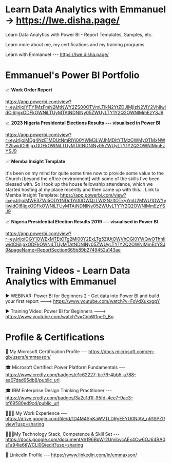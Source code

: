 # Learn Data Analytics with Emmanuel -> https://lwe.disha.page/

Learn Data Analytics with Power BI - Report Templates, Samples, etc.

Learn more about me, my certifications and my training programs.

Learn with Emmanuel --- https://lwe.disha.page/

# Emmanuel's Power BI Portfolio

📈 **Work Order Report**

https://app.powerbi.com/view?r=eyJrIjoiYTY1MzFmN2MtNWY2ZS00OTVmLTlkN2YtZDJiMjIzN2VlY2VhIiwidCI6IjgxODFkOWNiLTUyMTAtNDNlNy05ZWUyLTY1Y2Q2OWNlMmEzYSJ9

📈 **2023 Nigeria Presidental Elections Results --- visualised in Power BI**

https://app.powerbi.com/view?r=eyJrIjoiMDg4NzE1MDUtNmRlYi00YWM3LWJhMDItYTMzOWMyOTMxNWY2IiwidCI6IjgxODFkOWNiLTUyMTAtNDNlNy05ZWUyLTY1Y2Q2OWNlMmEzYSJ9

📈 **Memba Insight Template**

It's been on my mind for quite some time now to provide some value to the Church [beyond the office environment] with some of the skills I've been blessed with. So I took up the house fellowship attendance, which we started hosting at my place recently and then came up with this...
Link to Memba Insight Template: https://app.powerbi.com/view?r=eyJrIjoiMWE3ZWI5ODYtNDc1Yi00OWQzLWI2NzItOTkyYmU2MWU1OWYyIiwidCI6IjgxODFkOWNiLTUyMTAtNDNlNy05ZWUyLTY1Y2Q2OWNlMmEzYSJ9

📈 **Nigeria Presidential Election Results 2019 --- visualised in Power BI**

https://app.powerbi.com/view?r=eyJrIjoiOGY1OWExMTEtOTg2Mi00Y2ExLTg5ZjUtOWVhOGI0YWQwOThhIiwidCI6IjgxODFkOWNiLTUyMTAtNDNlNy05ZWUyLTY1Y2Q2OWNlMmEzYSJ9&pageName=ReportSection665b89b2749452a143ae


# Training Videos - Learn Data Analytics with Emmanuel

▶️ WEBINAR: Power BI for Beginners 2 - Get data into Power BI and build your first report ---> https://www.youtube.com/watch?v=FoVdXukxgqY

▶️ Training Video: Power BI for Beginners ---> https://www.youtube.com/watch?v=CnbW1peD_Bo


# Profile & Certifications

🏅 My Microsoft Certification Profile --- https://docs.microsoft.com/en-gb/users/emmaxson/

🎓 Microsoft Certified: Power Platform Fundamentals --- https://www.credly.com/badges/e1c62227-bc76-4bb5-a788-ea07dad95db8/public_url

🎓 IBM Enterprise Design Thinking Practitioner --- https://www.credly.com/badges/3a2c1d1f-95fd-4ee7-9ac3-bf69580ed9cd/public_url

🧑🏾‍💼 My Work Experience --- https://drive.google.com/file/d/1D4M4SpKaWVTLDRgEEYU0NlAV_qR1SPZt/view?usp=sharing

🧑🏾‍💼My Technology Stack, Competence & Skill Set --- https://docs.google.com/document/d/196BpWr2UmibvcAEx4Cw6OJ64BA0sTa94le6tlWCLl0Q/edit?usp=sharing

📜 LinkedIn Profile --- https://www.linkedin.com/in/emmaxson/
